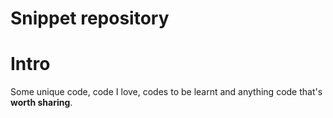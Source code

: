 # Snippet repository

Intro
=====
Some unique code, code I love, codes to be learnt and anything code that's **worth sharing**.
